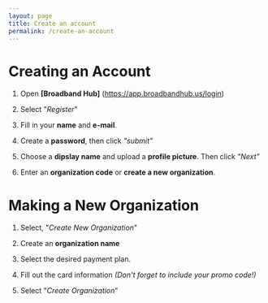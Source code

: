 ```yaml
---
layout: page
title: Create an account
permalink: /create-an-account
---
```


# Creating an Account

1. Open **[Broadband Hub]** (https://app.broadbandhub.us/login)

2. Select "_Register_"

3. Fill in your **name** and **e-mail**.

4. Create a **password**, then click *"submit"*
 
5. Choose a **dipslay name** and upload a **profile picture**. Then click *"Next"*
 
6. Enter an **organization code** or **create a new organization**.

# Making a New Organization

1. Select, "_Create New Organization_"

2. Create an **organization name**
 
3. Select the desired payment plan.
 
4. Fill out the card information _(Don't forget to include your promo code!)_
 
5. Select "_Create Organization_"
